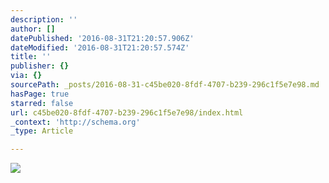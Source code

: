 ```yaml
---
description: ''
author: []
datePublished: '2016-08-31T21:20:57.906Z'
dateModified: '2016-08-31T21:20:57.574Z'
title: ''
publisher: {}
via: {}
sourcePath: _posts/2016-08-31-c45be020-8fdf-4707-b239-296c1f5e7e98.md
hasPage: true
starred: false
url: c45be020-8fdf-4707-b239-296c1f5e7e98/index.html
_context: 'http://schema.org'
_type: Article

---
```

![](https://the-grid-user-content.s3-us-west-2.amazonaws.com/fe02c453-298a-4e0e-9e3c-f82b807789e8.jpg)